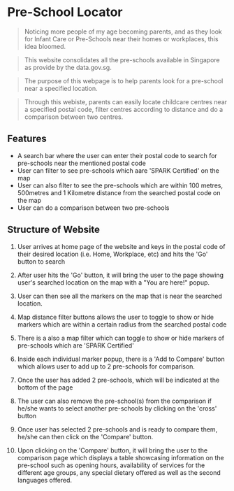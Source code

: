 # Pre-School Locator

>Noticing more people of my age becoming parents, and as they look for Infant Care or Pre-Schools near their homes or workplaces, this idea bloomed.

>This website consolidates all the pre-schools available in Singapore as provide by the data.gov.sg. 

>The purpose of this webpage is to help parents look for a pre-school near a specified location.

>Through this webiste, parents can easily locate childcare centres near a specified postal code, filter centres according to distance and do a comparison between two centres.

## Features
* A search bar where the user can enter their postal code to search for pre-schools near the mentioned postal code
* User can filter to see pre-schools which aare 'SPARK Certified' on the map
* User can also filter to see the pre-schools which are within 100 metres, 500metres and 1 Kilometre distance from the searched postal code on the map
* User can do a comparison between two pre-schools

## Structure of Website

1. User arrives at home page of the website and keys in the postal code of their desired location (i.e. Home, Workplace, etc) and hits the 'Go' button to search

2. After user hits the 'Go' button, it will bring the user to the page showing user's searched location on the map with a "You are here!" popup.

3. User can then see all the markers on the map that is near the searched location.

4. Map distance filter buttons allows the user to toggle to show or hide markers which are within a certain radius from the searched postal code

5. There is a also a map filter which can toggle to show or hide markers of pre-schools which are 'SPARK Certified'

6. Inside each individual marker popup, there is a 'Add to Compare' button which allows user to add up to 2 pre-schools for comparison.

7. Once the user has added 2 pre-schools, which will be indicated at the bottom of the page

8. The user can also remove the pre-school(s) from the comparison if he/she wants to select another pre-schools by clicking on the 'cross' button

9. Once user has selected 2 pre-schools and is ready to compare them, he/she can then click on the 'Compare' button.

10. Upon clicking on the 'Compare' button, it will bring the user to the comparison page which displays a table showcasing information on the pre-school such as opening hours, availability of services for the different age groups, any special dietary offered as well as the second languages offered.
